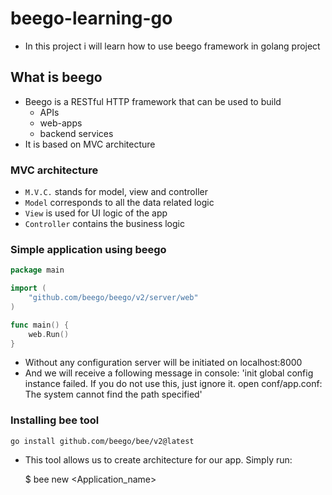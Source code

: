 # beego-learning-go

- In this project i will learn how to use beego framework in golang project

## What is beego

- Beego is a RESTful HTTP framework that can be used to build
    * APIs
    * web-apps
    * backend services
- It is based on MVC architecture

### MVC architecture

- `M.V.C.` stands for model, view and controller
- `Model` corresponds to all the data related logic
- `View` is used for UI logic of the app
- `Controller` contains the business logic

### Simple application using beego

```go
package main

import (
	"github.com/beego/beego/v2/server/web"
)

func main() {
	web.Run()
}
```

- Without any configuration server will be initiated on localhost:8000
- And we will receive a following message in console: 'init global config instance failed. If you do not use this, just ignore it.  open conf/app.conf: The system cannot find the path specified'

### Installing bee tool

    go install github.com/beego/bee/v2@latest

- This tool allows us to create architecture for our app. Simply run:

    $ bee new <Application_name>